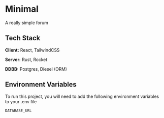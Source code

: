 
# Minimal

A really simple forum


## Tech Stack

**Client:** React, TailwindCSS

**Server:** Rust, Rocket

**DDBB:** Postgres, Diesel (ORM)

## Environment Variables

To run this project, you will need to add the following environment variables to your .env file

`DATABASE_URL`
